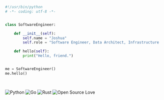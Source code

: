 
```python
#!/usr/bin/python
# -*- coding: utf-8 -*-


class SoftwareEngineer:

    def __init__(self):
        self.name = "Joshua"
        self.role = "Software Engineer, Data Architect, Infrastructure Architect"

    def hello(self):
        print("Hello, friend.")


me = SoftwareEngineer()
me.hello()
```

<br>

![Python](https://img.shields.io/badge/Code-Python-informational?style=flat&logo=python&logoColor=white&color=6aa6f8)
![Go](https://img.shields.io/badge/Code-Go-informational?style=flat&logo=go&logoColor=white&color=6aa6f8)
![Rust](https://img.shields.io/badge/Code-Rust-informational?style=flat&logo=rust&logoColor=white&color=6aa6f8)
![Open Source Love](https://badges.frapsoft.com/os/v2/open-source.svg?v=103)

<br>
